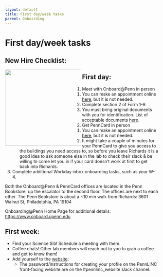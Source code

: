 ```yaml
---
layout: default
title: First day/week tasks
parent: Onboarding
---
```


# First day/week tasks

## New Hire Checklist:
<img align="left" width="250" src="../../assets/pdfs/new_hire_checklist.pdf">


## First day:
1. Meet with Onboard@Penn in person
    1. You can make an appointment online [here](https://kiosk.na4.qless.com/kiosk/app/home/17), but it is not needed.
    2. Complete section 2 of Form 1-9.
    3. You must bring original documents with you for identification. List of acceptable documents [here](https://www.uscis.gov/i-9-central/form-i-9-acceptable-documents).
2. Get PennCard in person
    1. You can make an appointment online [here](https://penncard.business-services.upenn.edu/appointments), but it is not needed.
    2. It might take a couple of minutes for your PennCard to give you access to the buildings you need access to, so before you leave Richards it is a good idea to ask someone else in the lab to check their slack & be willing to come let you in if your card doesn’t work at first to get back into Richards.
3. Complete additional Workday inbox onboarding tasks, such as your W-4.

Both the Onboard@Penn & PennCard offices are located in the Penn Bookstore, up the escalator to the second floor. The offices are next to each other. The Penn Bookstore is about a ~10 min walk from Richards:
3601 Walnut St, Philadelphia, PA 19104


Onboarding@Penn Home Page for additional details:
https://www.onboard.upenn.edu


## First week:
- Find your Science Sib! Schedule a meeting with them.
- Coffee chats! Other lab members will reach out to you to grab a coffee and get to know them!
- Add yourself to the [website](https://www.pennlinc.io):
    - The password/instructions for creating your profile on the PennLINC front-facing website are on the #pennlinc_website slack channel.